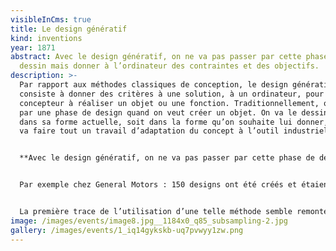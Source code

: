 ```yaml
---
visibleInCms: true
title: Le design génératif
kind: inventions
year: 1871
abstract: Avec le design génératif, on ne va pas passer par cette phase de
  dessin mais donner à l’ordinateur des contraintes et des objectifs.
description: >-
  Par rapport aux méthodes classiques de conception, le design génératif
  consiste à donner des critères à une solution, à un ordinateur, pour aider le
  concepteur à réaliser un objet ou une fonction. Traditionnellement, on passe
  par une phase de design quand on veut créer un objet. On va le dessiner soit
  dans sa forme actuelle, soit dans la forme qu’on souhaite lui donner, puis on
  va faire tout un travail d’adaptation du concept à l’outil industriel. 


  **Avec le design génératif, on ne va pas passer par cette phase de dessin mais donner à l’ordinateur des contraintes et des objectifs**, qui peuvent être de type volumique : « propose-moi une forme dans cet espace donné ». Ensuite, il peut y avoir des contraintes de poids et de matière, pourquoi pas de prix, ou bien des contraintes mécaniques. À partir là, la solution va analyser et combiner l’ensemble de ces critères pour aboutir à des milliers voire des millions d’options possibles, basées sur l’ensemble des objectifs et contraintes. Elle arrivera finalement à un sous-ensemble d’options qui semblent les plus proches de ce que le concepteur aura demandé. Puis le travail du concepteur sera justement d’analyser ces options et de sélectionner celles qu’il lui semble le plus intéressant d’industrialiser. L’approche est complètement différente.


  Par exemple chez General Motors : 150 designs ont été créés et étaient 40% plus légers et 20% plus robuste que le support actuellement utilisé !


  La première trace de l’utilisation d’une telle méthode semble remonter à l’année 1871. En effet, [Edouard Gand](https://fr.wikipedia.org/wiki/%C3%89douard_Gand), technicien et ingénieur du textile de Amiens utilisera en cette année son métier à tisser pour créer un système capable d’improviser des motifs grâce à quelques modification sur ce dernier.
image: /images/events/image8.jpg__1184x0_q85_subsampling-2.jpg
gallery: /images/events/1_iq14gykskb-uq7pvwyy1zw.png
---
```

